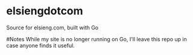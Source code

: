 # elsiengdotcom
Source for elsieng.com, built with Go

#Notes
While my site is no longer running on Go, I'll leave this repo up in case anyone finds it useful.
